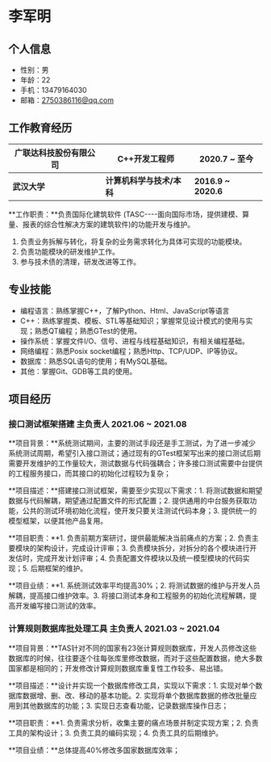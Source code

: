 # **李军明**
## **个人信息**
+ 性别：男
+ 年龄：22
+ 手机：13479164030
+ 邮箱：2750386116@qq.com

## **工作教育经历**

| **广联达科技股份有限公司** | **C++开发工程师**         | **2020.7 ~ 至今**   |
| -------------------------- | ------------------------- | ------------------- |
| **武汉大学**               | **计算机科学与技术/本科** | **2016.9 ~ 2020.6** |

**工作职责：**负责国际化建筑软件 (TASC----面向国际市场，提供建模、算量、报表的综合性解决方案的建筑软件)的功能开发与维护。

1.  负责业务拆解与转化，将复杂的业务需求转化为具体可实现的功能模块。
2.  负责功能模块的研发维护工作。
3.  参与技术债的清理，研发改进等工作。

## **专业技能**

- 编程语言：熟练掌握C++，了解Python、Html、JavaScript等语言
- C++：熟练掌握类、模板、STL等基础知识；掌握常见设计模式的使用与实现；熟悉QT编程；熟悉GTest的使用。
- 操作系统：掌握文件I/O、信号、进程与线程基础知识，有相关编程基础。
- 网络编程：熟悉Posix socket编程；熟悉Http、TCP/UDP、IP等协议。
- 数据库：熟悉SQL语句的使用；有MySQL基础。
- 其他：掌握Git、GDB等工具的使用。


## **项目经历**

### 接口测试框架搭建                                               主负责人                                                    2021.06 ~ 2021.08

**项目背景：**系统测试期间，主要的测试手段还是手工测试，为了进一步减少系统测试周期，希望引入接口测试；通过现有的GTest框架写出来的接口测试后期需要开发维护的工作量较大，测试数据与代码强耦合；许多接口测试需要中台提供的工程服务接口，而其接口的初始化过程较为复杂；

**项目描述：**搭建接口测试框架，需要至少实现以下需求：1. 将测试数据和期望数据与代码解耦，期望通过配置文件的形式配置；2. 提供通用的中台服务获取功能，公共的测试环境初始化流程，使开发只要关注测试代码本身；3. 提供统一的模型框架，以便其他产品复用。

**项目职责：**1. 负责前期方案研讨，提供最能解决当前痛点的方案；2. 负责主要模块的架构设计，完成设计评审；3. 负责模块拆分，对拆分的各个模块进行开发估时，完成开发计划评审；4. 负责配置文件模块以及统一模型模块的代码实现；5. 后期框架的维护。

**项目业绩：**1. 系统测试效率平均提高30%；2. 将测试数据的维护与开发人员解耦，提高接口维护效率。3. 将接口测试本身和工程服务的初始化流程解耦，提高开发编写接口测试的效率。

### 计算规则数据库批处理工具								主负责人													2021.03 ~ 2021.04

**项目背景：**TAS针对不同的国家有23张计算规则数据库，开发人员修改这些数据库的时候，往往要逐个往每张库里修改数据，而对于这些配置数据，绝大多数国家都是相同的；开发修改计算规则数据库重复性工作较多、易出错。

**项目描述：**设计并实现一个数据库修改工具，实现以下需求：1. 实现对单个数据库数据增、删、改、移动的基本功能。2. 实现将单个数据库数据的修改批量应用到其他数据库的功能；3. 实现日志查看功能，记录数据库操作日志；

**项目职责：**1. 负责需求分析，收集主要的痛点场景并制定实现方案；2. 负责工具的架构设计；3. 负责工具的编码实现；4. 负责工具的后期维护。

**项目业绩：**总体提高40%修改多国家数据库效率；